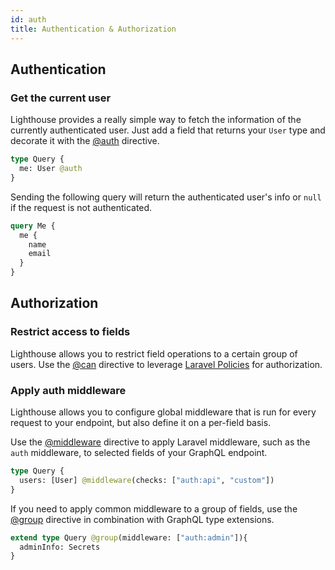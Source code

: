 ```yaml
---
id: auth
title: Authentication & Authorization
---
```


## Authentication

### Get the current user

Lighthouse provides a really simple way to fetch the information of the currently authenticated user.
Just add a field that returns your `User` type and decorate it with the [@auth](directives#auth) directive.

```graphql
type Query {
  me: User @auth
}
```

Sending the following query will return the authenticated user's info
or `null` if the request is not authenticated.

```graphql
query Me {
  me {
    name
    email
  }
}
```

## Authorization

### Restrict access to fields

Lighthouse allows you to restrict field operations to a certain group of users.
Use the [@can](directives#can) directive to leverage [Laravel Policies](https://laravel.com/docs/5.6/authorization) for authorization.

### Apply auth middleware

Lighthouse allows you to configure global middleware that is run for every
request to your endpoint, but also define it on a per-field basis.

Use the [@middleware](directives#middleware) directive to apply Laravel middleware,
such as the `auth` middleware, to selected fields of your GraphQL endpoint.

```graphql
type Query {
  users: [User] @middleware(checks: ["auth:api", "custom"])
}
```

If you need to apply common middleware to a group of fields, use the [@group](directives#group)
directive in combination with GraphQL type extensions.

```graphql
extend type Query @group(middleware: ["auth:admin"]){
  adminInfo: Secrets
}
```
